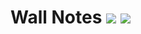 # Wall Notes [![](http://cf.way2muchnoise.eu/wall-notes.svg)](https://minecraft.curseforge.com/projects/wall-notes) [![](http://cf.way2muchnoise.eu/versions/wall-notes.svg)](https://minecraft.curseforge.com/projects/wall-notes)